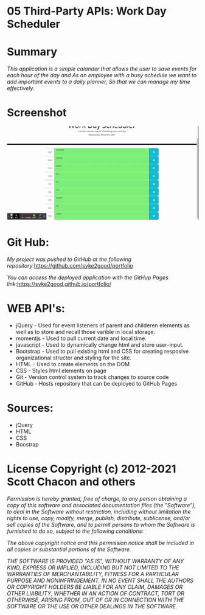 # 05 Third-Party APIs: Work Day Scheduler

# Summary
*This application is a simple calander that allows the user to save events for each hour of the day and As an employee with a busy schedule we want to add important events to a daily planner, So that we can manage my time effectively*. 

# Screenshot
![DayPlanner](asset/images/WorkDayScheduler.gif)

# Git Hub:

*My project was pushed to GitHub at the following repository*:https://github.com/syke2good/portfolio

*You can access the deployed application with the GitHup Pages link*:https://syke2good.github.io/portfolio/

# WEB API's: 
- jQuery - Used for event listeners of parent and childeren elements as well as to store and recall those varible in local storage.
- momentjs - Used to pull current date and local time.
- javascript - Used to dynamically change html and store user-input.
- Bootstrap - Used to pull existing html and CSS for creating resposive organizational structer and styling for the site.
- HTML - Used to create elements on the DOM
- CSS - Styles html elements on page
- Git - Version control system to track changes to source code
- GitHub - Hosts repository that can be deployed to GitHub Pages

# Sources: 
- jQuery
- HTML
- CSS
- Boostrap

# License Copyright (c) 2012-2021 Scott Chacon and others

*Permission is hereby granted, free of charge, to any person obtaining a copy of this software and associated documentation files (the "Software"), to deal in the Software without restriction, including without limitation the rights to use, copy, modify, merge, publish, distribute, sublicense, and/or sell copies of the Software, and to permit persons to whom the Software is furnished to do so, subject to the following conditions:*

*The above copyright notice and this permission notice shall be included in all copies or substantial portions of the Software.*

*THE SOFTWARE IS PROVIDED "AS IS", WITHOUT WARRANTY OF ANY KIND, EXPRESS OR IMPLIED, INCLUDING BUT NOT LIMITED TO THE WARRANTIES OF MERCHANTABILITY, FITNESS FOR A PARTICULAR PURPOSE AND NONINFRINGEMENT. IN NO EVENT SHALL THE AUTHORS OR COPYRIGHT HOLDERS BE LIABLE FOR ANY CLAIM, DAMAGES OR OTHER LIABILITY, WHETHER IN AN ACTION OF CONTRACT, TORT OR OTHERWISE, ARISING FROM, OUT OF OR IN CONNECTION WITH THE SOFTWARE OR THE USE OR OTHER DEALINGS IN THE SOFTWARE.*